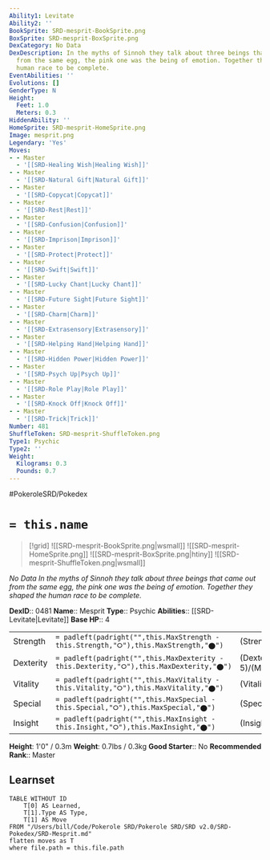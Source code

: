 ```yaml
---
Ability1: Levitate
Ability2: ''
BookSprite: SRD-mesprit-BookSprite.png
BoxSprite: SRD-mesprit-BoxSprite.png
DexCategory: No Data
DexDescription: In the myths of Sinnoh they talk about three beings that came out
  from the same egg, the pink one was the being of emotion. Together they shaped the
  human race to be complete.
EventAbilities: ''
Evolutions: []
GenderType: N
Height:
  Feet: 1.0
  Meters: 0.3
HiddenAbility: ''
HomeSprite: SRD-mesprit-HomeSprite.png
Image: mesprit.png
Legendary: 'Yes'
Moves:
- - Master
  - '[[SRD-Healing Wish|Healing Wish]]'
- - Master
  - '[[SRD-Natural Gift|Natural Gift]]'
- - Master
  - '[[SRD-Copycat|Copycat]]'
- - Master
  - '[[SRD-Rest|Rest]]'
- - Master
  - '[[SRD-Confusion|Confusion]]'
- - Master
  - '[[SRD-Imprison|Imprison]]'
- - Master
  - '[[SRD-Protect|Protect]]'
- - Master
  - '[[SRD-Swift|Swift]]'
- - Master
  - '[[SRD-Lucky Chant|Lucky Chant]]'
- - Master
  - '[[SRD-Future Sight|Future Sight]]'
- - Master
  - '[[SRD-Charm|Charm]]'
- - Master
  - '[[SRD-Extrasensory|Extrasensory]]'
- - Master
  - '[[SRD-Helping Hand|Helping Hand]]'
- - Master
  - '[[SRD-Hidden Power|Hidden Power]]'
- - Master
  - '[[SRD-Psych Up|Psych Up]]'
- - Master
  - '[[SRD-Role Play|Role Play]]'
- - Master
  - '[[SRD-Knock Off|Knock Off]]'
- - Master
  - '[[SRD-Trick|Trick]]'
Number: 481
ShuffleToken: SRD-mesprit-ShuffleToken.png
Type1: Psychic
Type2: ''
Weight:
  Kilograms: 0.3
  Pounds: 0.7
---
```


#PokeroleSRD/Pokedex

# `= this.name`

> [!grid]
> ![[SRD-mesprit-BookSprite.png|wsmall]]
> ![[SRD-mesprit-HomeSprite.png]]
> ![[SRD-mesprit-BoxSprite.png|htiny]]
> ![[SRD-mesprit-ShuffleToken.png|wsmall]]


*No Data*
*In the myths of Sinnoh they talk about three beings that came out from the same egg, the pink one was the being of emotion. Together they shaped the human race to be complete.*

**DexID**:: 0481
**Name**:: Mesprit
**Type**:: Psychic
**Abilities**:: [[SRD-Levitate|Levitate]]
**Base HP**:: 4

|           |                                                                                        |                                          |
| --------- | -------------------------------------------------------------------------------------- | ---------------------------------------- |
| Strength  | `= padleft(padright("",this.MaxStrength - this.Strength,"⭘"),this.MaxStrength,"⬤")`    | (Strength::6)/(MaxStrength::6)   |
| Dexterity | `= padleft(padright("",this.MaxDexterity - this.Dexterity,"⭘"),this.MaxDexterity,"⬤")` | (Dexterity:: 5)/(MaxDexterity::5) |
| Vitality  | `= padleft(padright("",this.MaxVitality - this.Vitality,"⭘"),this.MaxVitality,"⬤")`    | (Vitality::6)/(MaxVitality::6)   |
| Special   | `= padleft(padright("",this.MaxSpecial - this.Special,"⭘"),this.MaxSpecial,"⬤")`       | (Special::6)/(MaxSpecial::6)     |
| Insight   | `= padleft(padright("",this.MaxInsight - this.Insight,"⭘"),this.MaxInsight,"⬤")`       | (Insight::6)/(MaxInsight::6)     |

**Height**: 1'0" / 0.3m
**Weight**: 0.7lbs / 0.3kg
**Good Starter**:: No
**Recommended Rank**:: Master

## Learnset

```dataview
TABLE WITHOUT ID
    T[0] AS Learned,
    T[1].Type AS Type,
    T[1] AS Move
FROM "/Users/bill/Code/Pokerole SRD/Pokerole SRD/SRD v2.0/SRD-Pokedex/SRD-Mesprit.md"
flatten moves as T
where file.path = this.file.path
```

